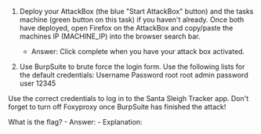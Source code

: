 1. Deploy your AttackBox (the blue "Start AttackBox" button) and the tasks machine (green button on this task) if you haven't already. Once both have deployed, open Firefox on the AttackBox and copy/paste the machines IP (MACHINE_IP) into the browser search bar.
   - Answer: Click complete when you have your attack box activated.

2. Use BurpSuite to brute force the login form.  Use the following lists for the default credentials:
Username 	Password
root 	root
admin 	password
user 	12345

Use the correct credentials to log in to the Santa Sleigh Tracker app. Don't forget to turn off Foxyproxy once BurpSuite has finished the attack!

What is the flag?
    - Answer: 
    - Explanation: 
